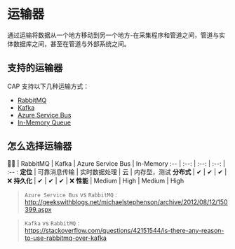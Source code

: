 # 运输器

通过运输将数据从一个地方移动到另一个地方-在采集程序和管道之间，管道与实体数据库之间，甚至在管道与外部系统之间。

## 支持的运输器

CAP 支持以下几种运输方式：

* [RabbitMQ](rabbitmq.md)
* [Kafka](kafka.md)
* [Azure Service Bus](azure-service-bus.md)
* [In-Memory Queue](in-memory-queue.md)

## 怎么选择运输器

 🏳‍🌈  | RabbitMQ | Kafka | Azure Service Bus | In-Memory
:--   |   :--:    | :--: | :--:               | :--  :
**定位** | 可靠消息传输 | 实时数据处理 | 云 | 内存型，测试
**分布式**   | ✔   | ✔    | ✔ |❌
**持久化** | ✔ | ✔ | ✔ | ❌
**性能**  |  Medium  |  High | Medium | High


> `Azure Service Bus` vs `RabbitMQ` :  
> http://geekswithblogs.net/michaelstephenson/archive/2012/08/12/150399.aspx

>`Kafka` vs `RabbitMQ` :   
> https://stackoverflow.com/questions/42151544/is-there-any-reason-to-use-rabbitmq-over-kafka